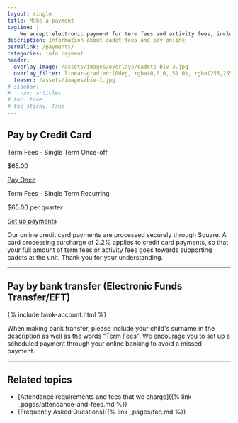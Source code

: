 ```yaml
---
layout: single
title: Make a payment
tagline: | 
    We accept electronic payment for term fees and activity fees, including credit card payments and bank transfers. 
description: Information about cadet fees and pay online
permalink: /payments/
categories: info payment
header:
  overlay_image: /assets/images/overlays/cadets-biv-3.jpg
  overlay_filter: linear-gradient(0deg, rgba(0,0,0,.5) 0%, rgba(255,255,255,.1) 100%)
  teaser: /assets/images/biv-1.jpg
# sidebar:
#   nav: articles
# toc: true
# toc_sticky: True
---
```




## Pay by Credit Card 

<div class="fees__credit-card">
    <div class="fees__box">
        <p class="fees__box__title">Term Fees - Single Term Once-off</p>
        <p class="fees__box__price"><span class="fees__box__price--amount">$65.00</span></p>
        <a target="_blank" data-url="https://square.link/u/lNgAjpJP?src=embd" href="https://square.link/u/lNgAjpJP?src=embed" class="fees__box__button">Pay Once</a>
    </div>

<div class="fees__box">
        <p class="fees__box__title">Term Fees - Single Term Recurring</p>
        <p class="fees__box__price"><span class="fees__box__price--amount">$65.00</span> per quarter</p>
        <a target="_blank" data-url="https://square.link/u/JvOljc6b?src=embd" href="https://square.link/u/JvOljc6b?src=embed" class="fees__box__button">Set up payments</a>
</div>

</div>

Our online credit card payments are processed securely through Square. A card processing surcharge of 2.2% applies to credit card payments, so that your full amount of term fees or activity fees goes towards supporting cadets at the unit. Thank you for your understanding.



--- 

## Pay by bank transfer (Electronic Funds Transfer/EFT)

{% include bank-account.html %}

When making bank transfer, please include your child's surname in the description as well as the words "Term Fees". We encourage you to set up a scheduled payment through your online banking to avoid a missed payment. 


---

## Related topics

- [Attendance requirements and fees that we charge]({% link _pages/attendance-and-fees.md %})
- [Frequently Asked Questions]({% link _pages/faq.md %})



<script>
    function showCheckoutWindow(e) {
    e.preventDefault();

    const url = document.getElementById('embedded-checkout-modal-checkout-button').getAttribute('data-url');
    const title = 'Square Payment Links';

    // Some platforms embed in an iframe, so we want to top window to calculate sizes correctly
    const topWindow = window.top ? window.top : window;

    // Fixes dual-screen position                                Most browsers          Firefox
    const dualScreenLeft = topWindow.screenLeft !==  undefined ? topWindow.screenLeft : topWindow.screenX;
    const dualScreenTop = topWindow.screenTop !==  undefined   ? topWindow.screenTop  : topWindow.screenY;

    const width = topWindow.innerWidth ? topWindow.innerWidth : document.documentElement.clientWidth ? document.documentElement.clientWidth : screen.width;
    const height = topWindow.innerHeight ? topWindow.innerHeight : document.documentElement.clientHeight ? document.documentElement.clientHeight : screen.height;

    const h = height * .75;
    const w = 500;

    const systemZoom = width / topWindow.screen.availWidth;
    const left = (width - w) / 2 / systemZoom + dualScreenLeft;
    const top = (height - h) / 2 / systemZoom + dualScreenTop;
    const newWindow = window.open(url, title, `scrollbars=yes, width=${w / systemZoom}, height=${h / systemZoom}, top=${top}, left=${left}`);

    if (window.focus) newWindow.focus();
    }

    // This overrides the default checkout button click handler to show the embed modal
    // instead of opening a new tab with the given link url
    document.getElementById('embedded-checkout-modal-checkout-button').addEventListener('click', function (e) {
    showCheckoutWindow(e);
    });
</script>